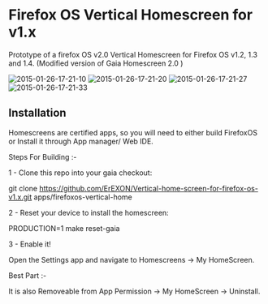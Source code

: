 # Firefox OS Vertical Homescreen for v1.x

Prototype of a firefox OS v2.0 Vertical Homescreen for  Firefox OS v1.2, 1.3 and 1.4.
(Modified version of Gaia Homescreen 2.0 )

![2015-01-26-17-21-10](https://cloud.githubusercontent.com/assets/8279954/5899374/195e2c82-a580-11e4-9135-14bef3f5039d.png)
![2015-01-26-17-21-20](https://cloud.githubusercontent.com/assets/8279954/5899375/1963f32e-a580-11e4-8e91-ee8970d64b05.png)
![2015-01-26-17-21-27](https://cloud.githubusercontent.com/assets/8279954/5899376/196dc5c0-a580-11e4-95b9-bf7aeeb3ab76.png)
![2015-01-26-17-21-33](https://cloud.githubusercontent.com/assets/8279954/5899377/1971b8a6-a580-11e4-9021-6937c8173582.png)
## Installation

Homescreens are certified apps, so you will need to either build FirefoxOS or Install it through App manager/ Web IDE.

Steps For Building :-

1 - Clone this repo into your gaia checkout:

git clone https://github.com/ErEXON/Vertical-home-screen-for-firefox-os-v1.x.git apps/firefoxos-vertical-home

2 - Reset your device to install the homescreen:

PRODUCTION=1 make reset-gaia

3 - Enable it!

Open the Settings app and navigate to Homescreens -> My HomeScreen.


Best Part :-

It is also Removeable from App Permission -> My HomeScreen -> Uninstall.


